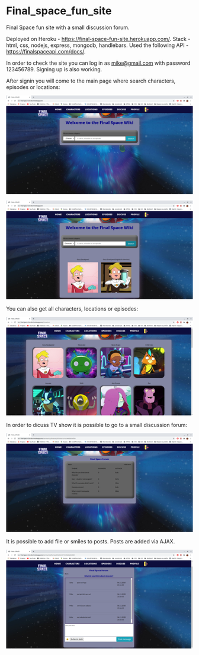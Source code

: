 # Final_space_fun_site

Final Space fun site with a small discussion forum.

Deployed on Heroku - https://final-space-fun-site.herokuapp.com/.
Stack - html, css, nodejs, express, mongodb, handlebars.
Used the following API - https://finalspaceapi.com/docs/.

In order to check the site you can log in as mike@gmail.com with password 123456789.
Signing up is also working.

After signin you will come to the main page where search characters, episodes or locations:

![alt text](public/screenshots/search.png)


![alt text](public/screenshots/search_2.png)

You can also get all characters, locations or episodes:

![alt text](public/screenshots/characters.png)

In order to dicuss TV show it is possible to go to a small discussion forum:

![alt text](public/screenshots/discussion_forum_themes.png 'Discussion themes')

It is possible to add file or smiles to posts. Posts are added via AJAX. 

![alt text](public/screenshots/posts.png)
